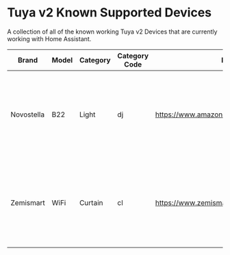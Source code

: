 # Tuya v2 Known Supported Devices
A collection of all of the known working Tuya v2 Devices that are currently working with Home Assistant.

Brand | Model | Category | Category Code| Product Links | Product Description | Image of Product
------------ | ------------- | -------------  | ------------- | ------------- | -------------  | -------------  |
Novostella | B22 | Light | dj | https://www.amazon.co.uk/gp/product/B07DN4NLKM/  | A full RBG B22 bulb |<img src="https://m.media-amazon.com/images/I/61fm7bTog+L._AC_SS450_.jpg" alt="MarkWattTech" width="200"></a> |
Zemismart | WiFi | Curtain | cl | https://www.zemismart.com/products/m515egb  | WiFi controlled Blind motor |<img src="https://www.zemismart.com/u_file/2004/products/17/d73d3d0838.jpg.640x640.jpg" alt="Zemismart Blind Motor" width="200"></a> |
